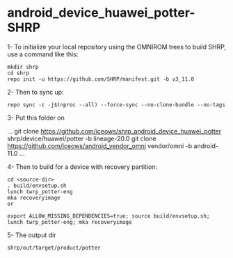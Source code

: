 # android_device_huawei_potter-SHRP

1- To initialize your local repository using the OMNIROM trees to build SHRP, use a command like this:

```
mkdir shrp
cd shrp
repo init -u https://github.com/SHRP/manifest.git -b v3_11.0
```

2- Then to sync up:

```
repo sync -c -j$(nproc --all) --force-sync --no-clone-bundle --no-tags
```

3- Put this folder on

...
git clone https://github.com/iceows/shrp_android_device_huawei_potter shrp/device/huawei/potter -b lineage-20.0
git clone https://github.com/iceows/android_vendor_omni vendor/omni -b android-11.0
...


4- Then to build for a device with recovery partition:
```
cd <source-dir>
. build/envsetup.sh
lunch twrp_potter-eng
mka recoveryimage
or

export ALLOW_MISSING_DEPENDENCIES=true; source build/envsetup.sh; lunch twrp_potter-eng; mka recoveryimage

```

5- The output dir
```
shrp/out/target/product/potter
```
